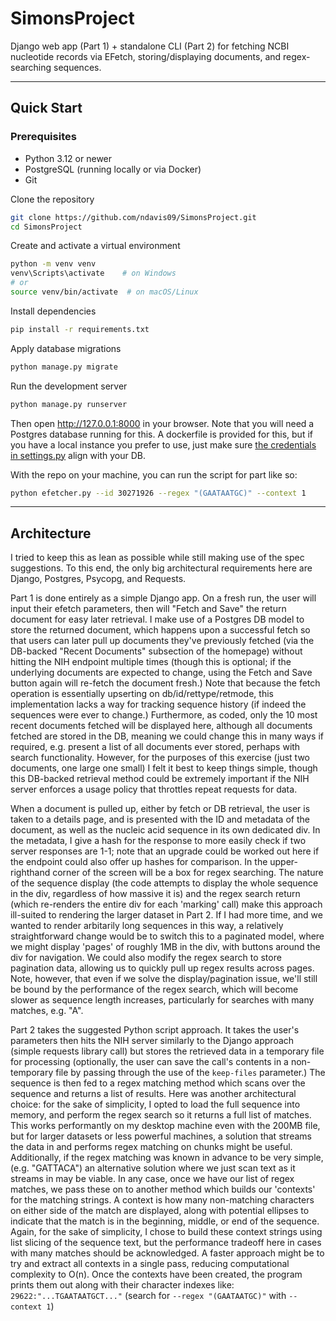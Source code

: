# SimonsProject

Django web app (Part 1) + standalone CLI (Part 2) for fetching NCBI nucleotide records via EFetch, storing/displaying documents, and regex-searching sequences.

---

## Quick Start

### Prerequisites
- Python 3.12 or newer  
- PostgreSQL (running locally or via Docker)  
- Git

Clone the repository
```bash
git clone https://github.com/ndavis09/SimonsProject.git
cd SimonsProject
```

Create and activate a virtual environment
```bash
python -m venv venv
venv\Scripts\activate    # on Windows
# or 
source venv/bin/activate  # on macOS/Linux
```

Install dependencies
```bash
pip install -r requirements.txt
```

Apply database migrations
```bash
python manage.py migrate
```

Run the development server
```bash
python manage.py runserver
```

Then open http://127.0.0.1:8000 in your browser.  Note that you will need a Postgres database running for this.  A dockerfile is provided for this, but if you have a local instance you prefer to use, just make sure [the credentials in settings.py](https://github.com/ndavis09/SimonsProject/blob/81b8f90c7a90da917bbd7237e70708773fce4fc0/SimonsProject/settings.py#L78-L83) align with your DB.

With the repo on your machine, you can run the script for part like so:
```bash
python efetcher.py --id 30271926 --regex "(GAATAATGC)" --context 1
```

---

## Architecture

I tried to keep this as lean as possible while still making use of the spec suggestions.  To this end, the only big architectural requirements here are Django, Postgres, Psycopg, and Requests.

Part 1 is done entirely as a simple Django app.  On a fresh run, the user will input their efetch parameters, then will "Fetch and Save" the return document for easy later retrieval.  I make use of a Postgres DB model to store the returned document, which happens upon a successful fetch so that users can later pull up documents they've previously fetched (via the DB-backed "Recent Documents" subsection of the homepage) without hitting the NIH endpoint multiple times (though this is optional; if the underlying documents are expected to change, using the Fetch and Save button again will re-fetch the document fresh.)  Note that because the fetch operation is essentially upserting on db/id/rettype/retmode, this implementation lacks a way for tracking sequence history (if indeed the sequences were ever to change.)  Furthermore, as coded, only the 10 most recent documents fetched will be displayed here, although all documents fetched are stored in the DB, meaning we could change this in many ways if required, e.g. present a list of all documents ever stored, perhaps with search functionality.  However, for the purposes of this exercise (just two documents, one large one small) I felt it best to keep things simple, though this DB-backed retrieval method could be extremely important if the NIH server enforces a usage policy that throttles repeat requests for data.

When a document is pulled up, either by fetch or DB retrieval, the user is taken to a details page, and is presented with the ID and metadata of the document, as well as the nucleic acid sequence in its own dedicated div.  In the metadata, I give a hash for the response to more easily check if two server responses are 1-1; note that an upgrade could be worked out here if the endpoint could also offer up hashes for comparison.  In the upper-righthand corner of the screen will be a box for regex searching.  The nature of the sequence display (the code attempts to display the whole sequence in the div, regardless of how massive it is) and the regex search return (which re-renders the entire div for each 'marking' call) make this approach ill-suited to rendering the larger dataset in Part 2.  If I had more time, and we wanted to render arbitarily long sequences in this way, a relatively straightforward change would be to switch this to a paginated model, where we might display 'pages' of roughly 1MB in the div, with buttons around the div for navigation.  We could also modify the regex search to store pagination data, allowing us to quickly pull up regex results across pages.  Note, however, that even if we solve the display/pagination issue, we'll still be bound by the performance of the regex search, which will become slower as sequence length increases, particularly for searches with many matches, e.g. "A".

Part 2 takes the suggested Python script approach.  It takes the user's parameters then hits the NIH server similarly to the Django approach (simple requests library call) but stores the retrieved data in a temporary file for processing (optionally, the user can save the call's contents in a non-temporary file by passing through the use of the `keep-files` parameter.)  The sequence is then fed to a regex matching method which scans over the sequence and returns a list of results.  Here was another architectural choice: for the sake of simplicity, I opted to load the full sequence into memory, and perform the regex search so it returns a full list of matches.  This works performantly on my desktop machine even with the 200MB file, but for larger datasets or less powerful machines, a solution that streams the data in and performs regex matching on chunks might be useful.  Additionally, if the regex matching was known in advance to be very simple, (e.g. "GATTACA") an alternative solution where we just scan text as it streams in may be viable.  In any case, once we have our list of regex matches, we pass these on to another method which builds our 'contexts' for the matching strings.  A context is how many non-matching characters on either side of the match are displayed, along with potential ellipses to indicate that the match is in the beginning, middle, or end of the sequence.  Again, for the sake of simplicity, I chose to build these context strings using list slicing of the sequence text, but the performance tradeoff here in cases with many matches should be acknowledged.  A faster approach might be to try and extract all contexts in a single pass, reducing computational complexity to O(n).  Once the contexts have been created, the program prints them out along with their character indexes like:
`29622:"...TGAATAATGCT..."`
(search for `--regex "(GAATAATGC)"` with `--context 1`)




